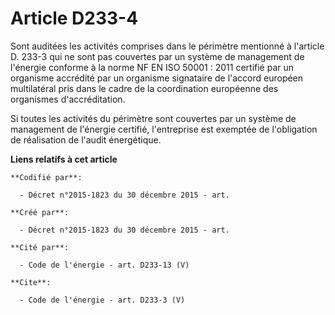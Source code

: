 # Article D233-4

Sont auditées les activités comprises dans le périmètre mentionné à l'article D. 233-3 qui ne sont pas couvertes par un
système de management de l'énergie conforme à la norme NF EN ISO 50001 : 2011 certifié par un organisme accrédité par un
organisme signataire de l'accord européen multilatéral pris dans le cadre de la coordination européenne des organismes
d'accréditation. 

Si toutes les activités du périmètre sont couvertes par un système de management de l'énergie certifié, l'entreprise est
exemptée de l'obligation de réalisation de l'audit énergétique.

**Liens relatifs à cet article**

	**Codifié par**:

	  - Décret n°2015-1823 du 30 décembre 2015 - art.

	**Créé par**:

	  - Décret n°2015-1823 du 30 décembre 2015 - art.

	**Cité par**:

	  - Code de l'énergie - art. D233-13 (V)

	**Cite**:

	  - Code de l'énergie - art. D233-3 (V)
